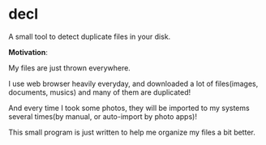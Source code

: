 # decl


A small tool to detect duplicate files in your disk.


**Motivation**: 

My files are just thrown everywhere. 

I use web browser heavily everyday, and downloaded a lot of files(images, documents, musics) and many of them are duplicated!

And every time I took some photos, they will be imported to my systems several times(by manual, or auto-import by photo apps)!

This small program is just written to help me organize my files a bit better.
